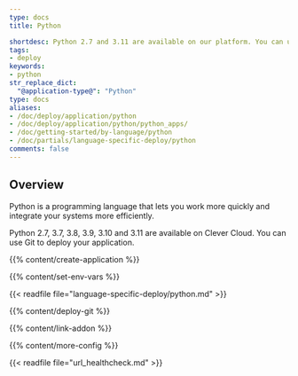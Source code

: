 ```yaml
---
type: docs
title: Python

shortdesc: Python 2.7 and 3.11 are available on our platform. You can use Git to deploy your application.
tags:
- deploy
keywords:
- python
str_replace_dict:
  "@application-type@": "Python"
type: docs
aliases:
- /doc/deploy/application/python
- /doc/deploy/application/python/python_apps/
- /doc/getting-started/by-language/python
- /doc/partials/language-specific-deploy/python
comments: false
---
```


## Overview

Python is a programming language that lets you work more quickly and integrate your systems more efficiently.

Python 2.7, 3.7, 3.8, 3.9, 3.10 and 3.11 are available on Clever Cloud. You can use Git to deploy your application.

{{% content/create-application %}}

{{% content/set-env-vars %}}

{{< readfile file="language-specific-deploy/python.md" >}}

{{% content/deploy-git %}}

{{% content/link-addon %}}

{{% content/more-config %}}

{{< readfile file="url_healthcheck.md" >}}
